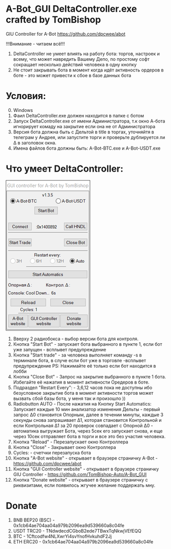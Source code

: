 # A-Bot_GUI DeltaController.exe crafted by TomBishop
GIU Controller for A-Bot https://github.com/dpcwee/abot

!!!Внимание - читаем всё!!!
1. DeltaController не умеет влиять на работу бота: торгов, настроек и всему, что может навредить Вашему Депо, по простому софт сокращает несколько действий человека в одну кнопку
2. Не стоит закрывать бота в момент когда идёт активность ордеров в боте - это может привести к сбое в базе данных бота

# Условия:
0. Windows
1. Фаил DeltaController.exe должен находится в папке с ботом
2. Запуск DeltaController.exe от имени Администратора, т.к окно А-бота игнорирует комаду на закрытие если она не от Администратора
3. Версия бота должна быть с Дельтой в title в торгах, уточняйтя в телеграм у Андрея, или запустите торги и проверьте дублируется ли Δ в заголовок окна.
4. Имена файлов бота должны быть: A-Bot-BTC.exe и A-Bot-USDT.exe

# Что умеет DeltaController:
![](./pic/Main.png)
1. Вверху 2 радиобокса - выбор версии бота для контроля.
2. Кнопка "Start Bot" - запускает бота выбранного в пункте 1, если бот уже запущен - всплывет предупреждение
3. Кнопка "Start trade" - за человека выполняет команду -s в терминале бота, в случе если бот уже в торговле -всплывет предупреждение PS: Нажимайте её только если бот находится в лобби
4. Кнопка "Close Bot" - Запрос на закрытие выбранного в пункте 1 бота. Избегайте её нажатия в момент активности Оредеров в боте.
5. Подраздел "Restart Every": - 3,6,12 часов пока не доступны ибо безусловное закрытие бота в момент активности торгов может вызвать сбой базы бота, у меня так и произошло ))
6. Radiobutton AUTO - После нажатия на Кнопку Start Automatics: Запускает каждые 10 мин анализатор изменения Дельты - первый запрос Δ0 становится Опорным, далее в течении минуты, каждые 3 секунды снова запрашивает Δ1, которая становится Контрольной и если Контрольная Δ1 за 20 проверок совпадает с Опорной Δ0 - автоматика выгружает Бота, через 5сек его запускает снова, и еще через 10сек отправляет бота в торги и все это без участия человека.
7. Кнопка "Reload" - Перезапускает окно Контроллера
8. Кнопка "Close" - Закрывает окно Контроллера
9. Cycles: - счетчки перезапуска бота
10. Кнопка "A-Bot website" - открывает в браузере страничку A-Bot - https://github.com/dpcwee/abot
11. Кнопка "GUI Controller website" - открывает в браузере страничку GIU Controller - https://github.com/TomBishop-Auto/A-Bot_GUI
12. Кнопка "Donate website" - открывает в браузере страничку с риквизитами, если появилось жгучее желание поддержать мну. 

# Donate

1. BNB BEP20 (BSC) - 0x1cb64ae704aa04a979b2096ea9d539660a8c04fe
2. USDT TRC20      - TNdwdecdCGboB2ede7TBwxTqNkwjVEfEQQ
3. BTC             - 1Cftcodfw4NLXwrYi4svYnofHvkuhdF2Jj
4. ETH ERC20       - 0x1cb64ae704aa04a979b2096ea9d539660a8c04fe
